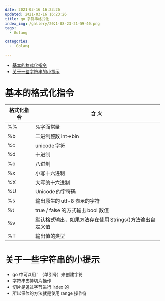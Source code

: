 ```yaml
---
date: 2021-03-16 16:23:26
updated: 2021-03-16 16:23:26
title: go 字符串格式化
index_img: /gallery/2021-08-23-21-59-40.png
tags: 
  - Golang

categories:
  -  Golang

---
```


- [基本的格式化指令](#基本的格式化指令)
- [关于一些字符串的小提示](#关于一些字符串的小提示)

# 基本的格式化指令

| 格式化指令 | 含 义                                                    |
| ---------- | -------------------------------------------------------- |
| %%         | %字面常量                                                |
| %b         | 二进制整数 int->bin                                      |
| %c         | unicode 字符                                             |
| %d         | 十进制                                                   |
| %o         | 八进制                                                   |
| %x         | 小写十六进制                                             |
| %X         | 大写的十六进制                                           |
| %U         | Unicode 的字符码                                         |
| %s         | 输出原生的 utf-8 表示的字符                              |
| %t         | true / false 的方式输出 bool 数值                        |
| %v         | 默认格式输出，如果方法存在使用 Strings()方法输出自定义值 |
| %T         | 输出值的类型                                             |

# 关于一些字符串的小提示

- go 中可以用 ' （单引号）来创建字符
- 字符串支持切片操作
- 切片是通过字节进行 index 的
- 所以保险的方法就是使用 range 操作符
